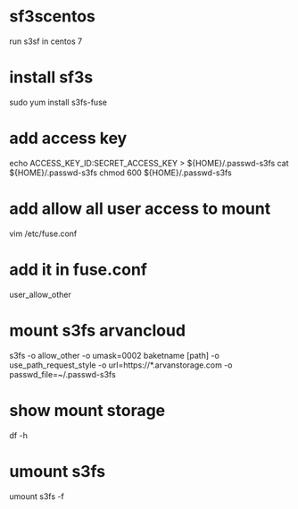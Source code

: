 # sf3scentos
run s3sf in centos 7 

# install sf3s
sudo yum install s3fs-fuse
# add access key
echo ACCESS_KEY_ID:SECRET_ACCESS_KEY > ${HOME}/.passwd-s3fs
cat ${HOME}/.passwd-s3fs
chmod 600 ${HOME}/.passwd-s3fs
# add allow all user access to mount 
vim /etc/fuse.conf
# add it in fuse.conf
user_allow_other

# mount s3fs arvancloud
s3fs -o allow_other -o umask=0002 baketname [path] -o use_path_request_style -o url=https://*.arvanstorage.com -o passwd_file=~/.passwd-s3fs

# show mount storage
df -h 

# umount s3fs 
umount s3fs -f

